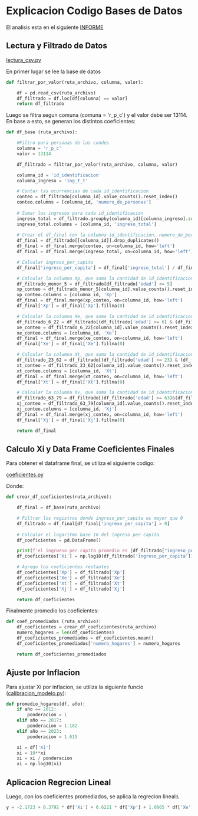 # Explicacion Codigo Bases de Datos

El analisis esta en el siguiente [INFORME](INFORME/informe.pdf)

## Lectura y Filtrado de Datos

[lectura_csv.py](CODIGO/2.1%20y%202.3/lectura_csv.py)

En primer lugar se lee la base de datos

```python
def filtrar_por_valor(ruta_archivo, columna, valor):

    df = pd.read_csv(ruta_archivo)
    df_filtrado = df.loc[df[columna] == valor]
    return df_filtrado
```

Luego se filtra segun comuna (comuna = 'r_p_c') y el valor debe ser 13114. En base a esto, se generan los distintos coeficientes:

```python
def df_base (ruta_archivo):

    #Filtro para personas de las condes
    columna = 'r_p_c'
    valor = 13114

    df_filtrado = filtrar_por_valor(ruta_archivo, columna, valor)

    columna_id = 'id_identificacion'
    columna_ingreso = 'ing_t_t'

    # Contar las ocurrencias de cada id_identificacion
    conteo = df_filtrado[columna_id].value_counts().reset_index()
    conteo.columns = [columna_id, 'numero_de_personas']
    
    # Sumar los ingresos para cada id_identificacion
    ingreso_total = df_filtrado.groupby(columna_id)[columna_ingreso].sum().reset_index()
    ingreso_total.columns = [columna_id, 'ingreso_total']
    
    # Crear el df_final con la columna id_identificacion, numero_de_personas, y ingreso_total
    df_final = df_filtrado[[columna_id]].drop_duplicates()
    df_final = df_final.merge(conteo, on=columna_id, how='left')
    df_final = df_final.merge(ingreso_total, on=columna_id, how='left')

    # Calcular ingreso_per_capita
    df_final['ingreso_per_capita'] = df_final['ingreso_total'] / df_final['numero_de_personas']

    # Calcular la columna Xp, que suma la cantidad de id_identificacion donde 'edad' <= 5 años
    df_filtrado_menor_5 = df_filtrado[df_filtrado['edad'] <= 5]
    xp_conteo = df_filtrado_menor_5[columna_id].value_counts().reset_index()
    xp_conteo.columns = [columna_id, 'Xp']
    df_final = df_final.merge(xp_conteo, on=columna_id, how='left')
    df_final['Xp'] = df_final['Xp'].fillna(0)

    # Calcular la columna Xe, que suma la cantidad de id_identificacion donde 'edad' está entre 6 y 22 años
    df_filtrado_6_22 = df_filtrado[(df_filtrado['edad'] >= 6) & (df_filtrado['edad'] <= 22)]
    xe_conteo = df_filtrado_6_22[columna_id].value_counts().reset_index()
    xe_conteo.columns = [columna_id, 'Xe']
    df_final = df_final.merge(xe_conteo, on=columna_id, how='left')
    df_final['Xe'] = df_final['Xe'].fillna(0)

    # Calcular la columna Xt, que suma la cantidad de id_identificacion donde 'edad' está entre 23 y 62 años
    df_filtrado_23_62 = df_filtrado[(df_filtrado['edad'] >= 23) & (df_filtrado['edad'] <= 62)]
    xt_conteo = df_filtrado_23_62[columna_id].value_counts().reset_index()
    xt_conteo.columns = [columna_id, 'Xt']
    df_final = df_final.merge(xt_conteo, on=columna_id, how='left')
    df_final['Xt'] = df_final['Xt'].fillna(0)

    # Calcular la columna Xv, que suma la cantidad de id_identificacion donde 'edad' está entre 63 y 79 años
    df_filtrado_63_79 = df_filtrado[(df_filtrado['edad'] >= 63)&(df_filtrado['edad'] <= 79)]
    xj_conteo = df_filtrado_63_79[columna_id].value_counts().reset_index()
    xj_conteo.columns = [columna_id, 'Xj']
    df_final = df_final.merge(xj_conteo, on=columna_id, how='left')
    df_final['Xj'] = df_final['Xj'].fillna(0)

    return df_final
```

## Calculo Xi y Data Frame Coeficientes Finales

Para obtener el dataframe final, se utiliza el siguiente codigo:

[coeficientes.py](CODIGO/2.1%20y%202.3/coeficientes.py)

Donde:

```python
def crear_df_coeficientes(ruta_archivo):

    df_final = df_base(ruta_archivo)

    # Filtrar los registros donde ingreso_per_capita es mayor que 0
    df_filtrado = df_final[df_final['ingreso_per_capita'] > 0]
    
    # Calcular el logaritmo base 10 del ingreso per capita
    df_coeficientes = pd.DataFrame()

    print(f'el ingrweso per capita promedio es {df_filtrado["ingreso_per_capita"].mean()}')
    df_coeficientes['Xi'] = np.log10(df_filtrado['ingreso_per_capita'])

    # Agrego los coeficientes restantes
    df_coeficientes['Xp'] = df_filtrado['Xp']
    df_coeficientes['Xe'] = df_filtrado['Xe']
    df_coeficientes['Xt'] = df_filtrado['Xt']
    df_coeficientes['Xj'] = df_filtrado['Xj']

    return df_coeficientes
```

Finalmente promedio los coeficientes:

```python
def coef_promediados (ruta_archivo):
    df_coeficientes = crear_df_coeficientes(ruta_archivo)
    numero_hogares = len(df_coeficientes)
    df_coeficientes_promediados = df_coeficientes.mean()
    df_coeficientes_promediados['numero_hogares'] = numero_hogares

    return df_coeficientes_promediados
```

## Ajuste por Inflacion

Para ajustar Xi por inflacion, se utiliza la siguiente funcio ([calibracion_modelo.py](CODIGO/2.1%20y%202.3/calibracion_modelo.py)):

```python
def promedio_hogares(df, año):
    if año == 2012:
        ponderacion = 1
    elif año == 2017:
        ponderacion = 1.182
    elif año == 2023:
        ponderacion = 1.615

    xi = df['Xi']
    xi = 10**xi
    xi = xi / ponderacion
    xi = np.log10(xi)
```
## Aplicacion Regrecion Lineal

Luego, con los coeficientes promediados, se aplica la regrecion lineal:\

```python
y = -2.1723 + 0.3792 * df['Xi'] + 0.6221 * df['Xp'] + 1.0065 * df['Xe'] + 0.4302 * df['Xt'] + 0.1614 * df['Xj']
```




